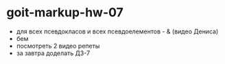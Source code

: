 # goit-markup-hw-07

- для всех псевдокласов и всех псевдоелементов - & (видео Дениса)
- бем
- посмотреть 2 видео репеты
- за завтра доделать ДЗ-7
